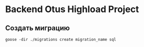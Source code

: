 # Backend Otus Highload Project

## Создать миграцию

`goose -dir ./migrations create migration_name sql`
